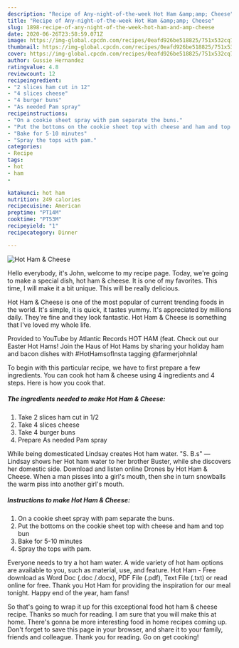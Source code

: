 ```yaml
---
description: "Recipe of Any-night-of-the-week Hot Ham &amp;amp; Cheese"
title: "Recipe of Any-night-of-the-week Hot Ham &amp;amp; Cheese"
slug: 1898-recipe-of-any-night-of-the-week-hot-ham-and-amp-cheese
date: 2020-06-26T23:58:59.071Z
image: https://img-global.cpcdn.com/recipes/0eafd926be518825/751x532cq70/hot-ham-cheese-recipe-main-photo.jpg
thumbnail: https://img-global.cpcdn.com/recipes/0eafd926be518825/751x532cq70/hot-ham-cheese-recipe-main-photo.jpg
cover: https://img-global.cpcdn.com/recipes/0eafd926be518825/751x532cq70/hot-ham-cheese-recipe-main-photo.jpg
author: Gussie Hernandez
ratingvalue: 4.8
reviewcount: 12
recipeingredient:
- "2 slices ham cut in 12"
- "4 slices cheese"
- "4 burger buns"
- "As needed Pam spray"
recipeinstructions:
- "On a cookie sheet spray with pam separate the buns."
- "Put the bottoms on the cookie sheet top with cheese and ham and top bun"
- "Bake for 5-10 minutes"
- "Spray the tops with pam."
categories:
- Recipe
tags:
- hot
- ham
- 

katakunci: hot ham  
nutrition: 249 calories
recipecuisine: American
preptime: "PT14M"
cooktime: "PT53M"
recipeyield: "1"
recipecategory: Dinner

---
```



![Hot Ham &amp; Cheese](https://img-global.cpcdn.com/recipes/0eafd926be518825/751x532cq70/hot-ham-cheese-recipe-main-photo.jpg)

Hello everybody, it's John, welcome to my recipe page. Today, we're going to make a special dish, hot ham &amp; cheese. It is one of my favorites. This time, I will make it a bit unique. This will be really delicious.

Hot Ham &amp; Cheese is one of the most popular of current trending foods in the world. It's simple, it is quick, it tastes yummy. It's appreciated by millions daily. They're fine and they look fantastic. Hot Ham &amp; Cheese is something that I've loved my whole life.

Provided to YouTube by Atlantic Records HOT HAM (feat. Check out our Easter Hot Hams! Join the Haus of Hot Hams by sharing your holiday ham and bacon dishes with #HotHamsofInsta tagging @farmerjohnla!


To begin with this particular recipe, we have to first prepare a few ingredients. You can cook hot ham &amp; cheese using 4 ingredients and 4 steps. Here is how you cook that.

<!--inarticleads1-->

##### The ingredients needed to make Hot Ham &amp; Cheese:

1. Take 2 slices ham cut in 1/2
1. Take 4 slices cheese
1. Take 4 burger buns
1. Prepare As needed Pam spray


While being domesticated Lindsay creates Hot ham water. &#34;S. B.s&#34; — Lindsay shows her Hot ham water to her brother Buster, while she discovers her domestic side. Download and listen online Drones by Hot Ham &amp; Cheese. When a man pisses into a girl&#39;s mouth, then she in turn snowballs the warm piss into another girl&#39;s mouth. 

<!--inarticleads2-->

##### Instructions to make Hot Ham &amp; Cheese:

1. On a cookie sheet spray with pam separate the buns.
1. Put the bottoms on the cookie sheet top with cheese and ham and top bun
1. Bake for 5-10 minutes
1. Spray the tops with pam.


Everyone needs to try a hot ham water. A wide variety of hot ham options are available to you, such as material, use, and feature. Hot Ham - Free download as Word Doc (.doc /.docx), PDF File (.pdf), Text File (.txt) or read online for free. Thank you Hot Ham for providing the inspiration for our meal tonight. Happy end of the year, ham fans! 

So that's going to wrap it up for this exceptional food hot ham &amp; cheese recipe. Thanks so much for reading. I am sure that you will make this at home. There's gonna be more interesting food in home recipes coming up. Don't forget to save this page in your browser, and share it to your family, friends and colleague. Thank you for reading. Go on get cooking!
